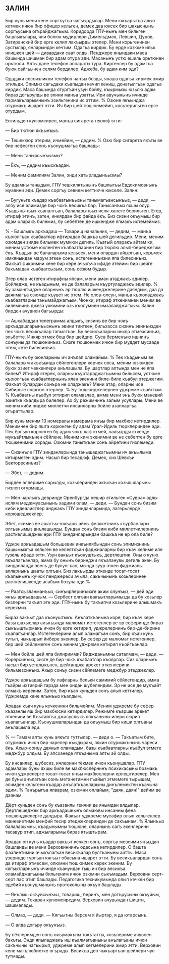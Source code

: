 ## ЗАЛИН

Бир кунь мени кене соргъугъа чагъырдылар.
Мени юкъарыгъа алып кетмек ичюн бир офицер кельген, демек даа юксек бир шахыснынъ соргъусына огърайджагъым.
Коридорда ГПУ-нынъ мен бильген башлыкълары, яни болюк мудирлери Димельдман, Левшин, Дуров, Затиранский бир ерге келип лакъырды этелер.
Мени корьгенинен сустылар, янларындан кечтим.
Одагъа кирдик.
Бу ерде козюме ильк илишкен шей — дивардаки саат олды.
Пенджере янындаки маса башында шишман бир адам отура эди.
Масанынъ устю ешиль орьтюнен орьтюли.
Алты дане телефон аппараты тура.
Киргенлер бу адамгъа буюк сайгъынен селям бердилер.
Аджеба, бу адам ким эди?

Одадаки сессизликни телефон чанъы бозды, янаша одагъа кирмек эмир этильди.
Эпимиз сагъдаки къапыдан кечип кениш, донатылгъан одагъа кирдик.
Маса башында отургъан узун бойлу, къырмызы юзьлю адам бираз догърулды ве элини манъа узатты.
Ири авучынынъ ичинде пармакъларымнынъ эзильгенини ис эттим.
% Озюне якъынджа отурмакъ ишарет этти.
Ич бир шей тюшюнмейип, косьтерильген ерге отурдым.

Енгильден кулюмсиреп, манъа сигарета теклиф этти:

— Бир тютюн якъынъыз.

— Тешеккюр этерим, ичмейим, — дедим.
% Озю бир сигарета якъты ве бир нефестен сонъ къонушмагъа башлады:

— Мени таныйсынъызмы?

— Ёкъ, — дедим къыскъадан.

— Меним фамилиям Залин, энди хатырладынъызмы?

Бу адамны таныдым, ГПУ тешкилятынынъ башлыгъы Евдокимовнынъ муавини эди.
Демек соргъу севием кеттикче юкселе.
Залин:

— Бугуньге къадар къабаатынъызны танымагъансынъыз, — деди, — албу исе элимизде бир чокъ весикъа бар.
Танысанъыз яхшы олур.
Къадынынъыз къапалгъан, балаларынъыз исля-ханеге берильген.
Етер, итираф этинъ, затен, инкярдан бир файда ёкъ.
Биз сизни окъумыш бир адам оларакъ билемиз, бу себептен де ишкендже япмакъ истемеймиз.

% - Башлыкъ аркъадаш
— Товарищ начальник,
— дедим, — манъа къоюлгъан къабаатлар ифтирадан башкъа шей дегильдир.
Мени, меним озюмден зияде бильмек мумкюн дегиль.
Къатый оларакъ айтам ки, меним устюме юкленген къабаатларнен бир тюрлю алып-береджегим ёкъ.
Къадын ве балаларыма кельсек, мени олардан айыргъан, корьмек имкянындан марум эткен сонъ, истегенинъизни япа билесинъиз.
Факъат фикримни кене бир кере ачыкъча ифаде этейим: бир шейге бакъмадан къабаатсызым, сонъ сёзюм будыр.

Эгер олар истеген итирафны япсам, мени аман атаджакъ эдилер.
Бойледже, не къадыным, не де балаларым къуртуладжакъ эдилер.
% Бу замангъадже оларнынъ эр тюрлю ишкенджелерине даяндым, даа да даянмагъа озюмде къувет ис этем.
Не олса-олсун, манъа къоюладжакъ къабаатларны танымайджагъым.
Чюнки, итираф эткенимнен меним ве аилемнинъ джеза укюмини озь къолумнен имзалайджагъым.
Залин бирден ачувнен багъырды:

— Ашхабаддан телеграмма алдыкъ, сизинъ ве бир чокъ аркъадашларынъызнынъ эвини тинткен, бильхасса сизинъ эвинъизден пек чокъ весикъалар тапылгъан.
Бу весикъаларны инкяр этмезсинъиз, эльбетте.
Инкяр этмек бош бир шейдир.
Суса берменъиз ишнинъ сонъуны да тюшюнинъиз.
Сизге тюшюнмек ичюн бир муддет мусааде этем, кете билесинъиз.

ГПУ-нынъ бу оюнларыны ич анълап оламайым.
% Тек къадыным ве балаларым акъкъында сёйлегенлери керчек олса, меним юзюмден буюк эзиет чеккенлери анълашыла.
Бу шартлар алтында мен не япа билем?
Итираф этерек, оларны къуртараджагъымны бильсем, устюме къоюлгъан къабаатларнынъ ялан экенини биле-биле къабул этеджегим.
Факъат булардан сонъра не оладжакъ?
Мени атар, оларны исе Сибирьге сюргюн этерлер.
% Бу тюшюнджелернен уджреме къайттым.
% Къабаатны къабул эттирип оламазлар, амма мени энъ буюк маневий эзиетке къалдыра билелер.
Ах бу режимнинъ залым усуллары.
Мени ве меним киби нидже миллетчи инсанларны бойле азапларгъа огъраттылар.

Бир кунь меним 13 номералы камерама янъы бир махбюс кетирдилер.
Менимнен бир яшта корюнген бу адам Урал-Идиль тюрклеринден эди.
Пек ёргъун корюнген бу адам чокъ лаф этмей, лакъырды эткенде мукъайтлыкънен сёйлене.
Меним ким экенимни ве не себептен бу ерге тюшкенимни сорады.
Озюмни таныткъан сонъ айретини гизлемеди:

— Сизинъле ГПУ зинданларында танышаджагъымны ич акъылыма кетирмеген эдим.
Насыл бир тесадюф.
Демек, сиз Шевкъи Бекторесинъиз?

— Эбет, — дедим.

Бирден эллериме сарылды, козьлеринден акъкъан козьяшларыны гизлеп отурмады.

— Мен чарлыкъ девринде Оренбургда нешир этильген «Сувра» адлы ислям меджмуасынынъ хадими олам, — деди. — Бундан сонъ бизим киби идеалистлер анджакъ ГПУ зинданларында, лагерьлерде корюшеджеклер.

Эбет, экимиз ве ашагъы-юкъары айны фелякетнинъ къурбанлары олгъанымыз анълашылды.
Бундан сонъ бизим киби миллетчилернинъ расткелишеджек ери ГПУ зинданларындан башкъа не ер ола биле?

Уджре аркъадашым большевик инкъилябындан сонъ эпимизнинъ башымызгъа кельген ве келеяткъан фаджиаларны бир къач келиме иле гузель ифаде этти.
Узун вакъыт къонуштыкъ, дертлештик.
Оны о куню якъалагъанлар, амма бу онынъ биринджи якъаланувы дегиль экен.
Бу зинданларда эвель де булунгъан, мында зуур эткен фаджиалы алларнынъ шааты олгъан.
Биз лакъырды эткенде тосат-тосат къапынынъ кучюк пенджереси ачыла, сакъчынынъ козьлеринен расткелишкенде асабым бозула эди.% 

— Раатсызланманъыз, синъирлеринъизге аким олунъыз, — дей эди янъы аркъадашым. — Сербест олгъан вакъытларымызда да бу козьлер бизлерни такъип эте эди.
ГПУ-нынъ бу такъипчи козьлерине алышмакъ керекмиз.

Бираз вакъыт даа къонуштыкъ.
Анълаткъанына коре, бир къач кере базы шахыслар акъкъында малюмат истегенлер ве эр сеферинде бираз сыкъыштырмакъ ичюн бу ерге кетирип, уджрелернинъ бир-де-бирине къапагъанлар.
Истегенлерини алып оламагъан сонъ, бир къач кунь тутып, чыкъарып йибере экенлер.
Бу сефер де малюмат истегенлер, бир шей сёйлемеген сонъ меним уджреме кетирип къойгъанлар.

— Мен бойле шей япа билиримми?
Виджданымны саталмам, — деди. — Корерсинъиз, сизге де бир чокъ къабаатлар къоярлар.
Сиз оларнынъ насыл бир усталыкънен, шейтанджа арекет эткенлерини бильмезсинъиз.
Ахыр сонъу сизни сёйлемеге меджбур этеджеклер.

Уджре аркъадашым бу лафларны бельки самимий сёйлегендир, амма гъайры ихтиярий тарзда мен ондан шубелендим.
Эр не исе де мукъайт олмакъ кереким.
Затен, бир къач куньден сонъ алып кеттилер.
Уджремде кене ялынъыз къалдым.

Арадан къач кунь кечкенини бильмейим.
Меним уджреме бу сефер къазанлы яш бир махбюсни кетирдилер.
Режимге къаршы арекет эткенини ве Къытайгъа джасуслыкъ япкъаныны илери сюрип къапагъанлар.
Къонушмаларындан да окъумыш бир киши олгъаны анълашыла эди.

% — Тамам алты кунь аякъта туттылар, — деди о. — Такъатым бите, отурмакъ ичюн бир чарелер къыдырам, лякин отурмакънынъ чареси ёкъ.
Ахыр-сонъу даянып оламадым, базы къабаатларны къабул этмеге меджбур олдым.
Бу апсханеде яткъаныма алты ай олды.

Бу инсанлар, шубесиз, ичлерини тёкмек ичюн къонушалар.
ГПУ адамлары буны яхшы биле ве махбюслернинъ психикасыны бозмакъ ичюн уджрелерге тосат-тосат янъы махбюслерни ерлештирелер.
Мен де буны анълагъан сонъ метанетимни гъайып этмемеге тырышам, элимден кельгени къадар анълаткъанларыны динълемектен къачына эдим.
% Танърыгъа ялварам, озюмни оплайым, "даян, даян!" дейим ве даянам.

Дёрт куньден сонъ бу къазанлы генчни де янымдан алдылар.
Дертлешеджек бир аркъадашнынъ олмаювы инсанны фена тюшюнджелерге далдыра.
Факъат уджреме мусафир олып кельгенлер маневиетиме менфий тесир этеджеклеринден де сакъынам.
% Ялынъыз балаларымны, къадынымны тюшюне, оларнынъ сагъ экенлерини тасавур этип, аджыларымы бираз ятыштырам.

Арадан он кунь къадар вакъыт кечкен сонъ, соргъу мевсими янъыдан башланды ве мени Верховиннинъ одасына кетирдилер.
О башта фаалиетимни ачыкълагъан весикъалар булгъаныны айтты.
Маса узеринде тургъан кягъыт обасына ишарет этти.
Бу весикъалардан сонъ да итираф этмесем, олюмни тюшюнмек керек экеним.
Бу кягъытларнынъ ичинде къанундан тыш ич бир весикъа оламайджагъыны бильгеним ичюн озюмни сыкъмадым.
Верховин серт-серт лаф этип башлады.
Педагогика техникумында олып кечкен бир эдебий къонушманынъ протоколыны окъуп башлады.

— Янълыш окъуйсынъыз, товарищ, беринъ, мен догърусыны окъуйым, — дедим.
Текаран кулюмсиредим.
Верховин ачувындан шишти, шашмалады.

— Олмаз, — деди. — Кягъытны берсем я йыртар, я да ютарсынъ.

— О алда догъру окъунъыз.

Бу сёзлеримден сонъ окъумакъны токътатты, козьлериме ачувнен бакъты.
Энди япыладжакъ иш къалмагъаныны анълагъаны ичюн сакъчыны чагъырып, уджреме алып кетмелерини эмир этти.
Верховин кене магълюбиетке огърады.
Весикъа деп чыкъаргъан шейлери чул тутмады.

